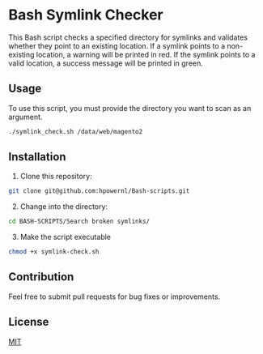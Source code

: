 # Bash Symlink Checker
This Bash script checks a specified directory for symlinks and validates whether they point to an existing location. If a symlink points to a non-existing location, a warning will be printed in red. If the symlink points to a valid location, a success message will be printed in green.

## Usage
To use this script, you must provide the directory you want to scan as an argument.
```bash
./symlink_check.sh /data/web/magento2
```

## Installation
1. Clone this repository:
```bash
git clone git@github.com:hpowernl/Bash-scripts.git
```

2. Change into the directory:
```bash
cd BASH-SCRIPTS/Search broken symlinks/
```

3. Make the script executable
```bash
chmod +x symlink-check.sh
```

## Contribution
Feel free to submit pull requests for bug fixes or improvements.

## License
[MIT](https://github.com/hpowernl/Bash-scripts/blob/main/LICENSE)